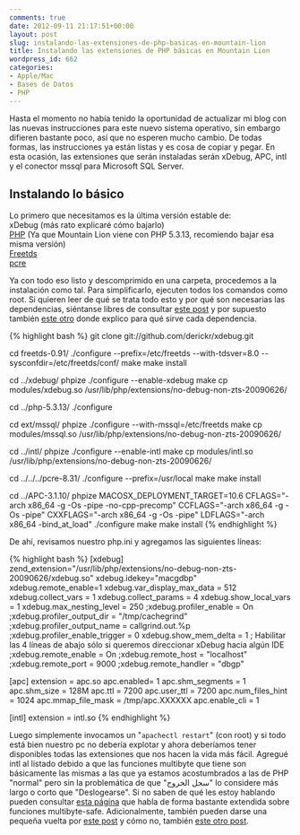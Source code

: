 ```yaml
---
comments: true
date: 2012-09-11 21:17:51+00:00
layout: post
slug: instalando-las-extensiones-de-php-basicas-en-mountain-lion
title: Instalando las extensiones de PHP básicas en Mountain Lion
wordpress_id: 662
categories:
- Apple/Mac
- Bases de Datos
- PHP
---
```


Hasta el momento no había tenido la oportunidad de actualizar mi blog con las nuevas instrucciones para este nuevo sistema operativo, sin embargo difieren bastante poco, así que no esperen mucho cambio. De todas formas, las instrucciones ya están listas y es cosa de copiar y pegar. En esta ocasión, las extensiones que serán instaladas serán xDebug, APC, intl y el conector mssql para Microsoft SQL Server.<!-- more -->



## Instalando lo básico


Lo primero que necesitamos es la última versión estable de:  
xDebug (más rato explicaré cómo bajarlo)  
[PHP](http://www.php.net/get/php-5.3.13.tar.gz/from/a/mirror) (Ya que Mountain Lion viene con PHP 5.3.13, recomiendo bajar esa misma versión)  
[Freetds](ftp://mirrors.ibiblio.org/freetds/stable/)  
[pcre](ftp://ftp.csx.cam.ac.uk/pub/software/programming/pcre)

Ya con todo eso listo y descomprimido en una carpeta, procedemos a la instalación como tal. Para simplificarlo, ejecuten todos los comandos como root. Si quieren leer de qué se trata todo esto y por qué son necesarias las dependencias, siéntanse libres de consultar [este post](http://blog.unreal4u.com/2011/07/instalacion-de-php-mssql-y-xdebug-en-mac-os-lion/) y por supuesto también [este otro](http://blog.unreal4u.com/2011/04/instalar-apc-para-php-en-snow-leopard/) donde explico para qué sirve cada dependencia.

{% highlight bash %}
git clone git://github.com/derickr/xdebug.git

cd freetds-0.91/
./configure --prefix=/etc/freetds --with-tdsver=8.0 --sysconfdir=/etc/freetds/conf/
make
make install

cd ../xdebug/
phpize
./configure --enable-xdebug
make
cp modules/xdebug.so /usr/lib/php/extensions/no-debug-non-zts-20090626/

cd ../php-5.3.13/
./configure

cd ext/mssql/
phpize
./configure --with-mssql=/etc/freetds
make
cp modules/mssql.so /usr/lib/php/extensions/no-debug-non-zts-20090626/

cd ../intl/
phpize
./configure --enable-intl
make
cp modules/intl.so /usr/lib/php/extensions/no-debug-non-zts-20090626/

cd ../../../pcre-8.31/
./configure --prefix=/usr/local
make
make install

cd ../APC-3.1.10/
phpize
MACOSX_DEPLOYMENT_TARGET=10.6 CFLAGS="-arch x86_64 -g -Os -pipe -no-cpp-precomp" CCFLAGS="-arch x86_64 -g -Os -pipe" CXXFLAGS="-arch x86_64 -g -Os -pipe" LDFLAGS="-arch x86_64 -bind_at_load" ./configure
make
make install
{% endhighlight %}

De ahí, revisamos nuestro php.ini y agregamos las siguientes líneas: 

{% highlight bash %}
[xdebug]
zend_extension="/usr/lib/php/extensions/no-debug-non-zts-20090626/xdebug.so"
xdebug.idekey="macgdbp"
xdebug.remote_enable=1
xdebug.var_display_max_data = 512
xdebug.collect_vars = 1
xdebug.collect_params = 4
xdebug.show_local_vars = 1
xdebug.max_nesting_level = 250
;xdebug.profiler_enable = On
;xdebug.profiler_output_dir = "/tmp/cachegrind"
;xdebug.profiler_output_name = callgrind.out.%p
;xdebug.profiler_enable_trigger = 0
xdebug.show_mem_delta = 1
; Habilitar las 4 líneas de abajo sólo si queremos direccionar xDebug hacia algún IDE
;xdebug.remote_enable = On
;xdebug.remote_host = "localhost"
;xdebug.remote_port = 9000
;xdebug.remote_handler = "dbgp"

[apc]
extension = apc.so
apc.enabled= 1
apc.shm_segments = 1
apc.shm_size = 128M
apc.ttl = 7200
apc.user_ttl = 7200
apc.num_files_hint = 1024
apc.mmap_file_mask = /tmp/apc.XXXXXX
apc.enable_cli = 1

[intl]
extension = intl.so
{% endhighlight %}

Luego simplemente invocamos un "`apachectl restart`" (con root) y si todo está bien nuestro pc no debería explotar y ahora deberíamos tener disponibles todas las extensiones que nos hacen la vida más fácil. Agregué intl al listado debido a que las funciones multibyte que tiene son básicamente las mismas a las que ya estamos acostumbrados a las de PHP "normal" pero sin la problemática de que "سجل الخروج" lo considere más largo o corto que "Deslogearse". Si no saben de qué les estoy hablando pueden consultar [esta página](http://php.net/manual/en/book.mbstring.php) que habla de forma bastante extendida sobre funciones multibyte-safe. Adicionalmente, también pueden darse una pequeña vuelta por [este post](http://blog.unreal4u.com/2012/08/sobre-collation-y-charset-en-mysql/) y cómo no, también [este otro post](http://blog.unreal4u.com/2010/09/problemas-en-los-tildes-o-acentos/). 


